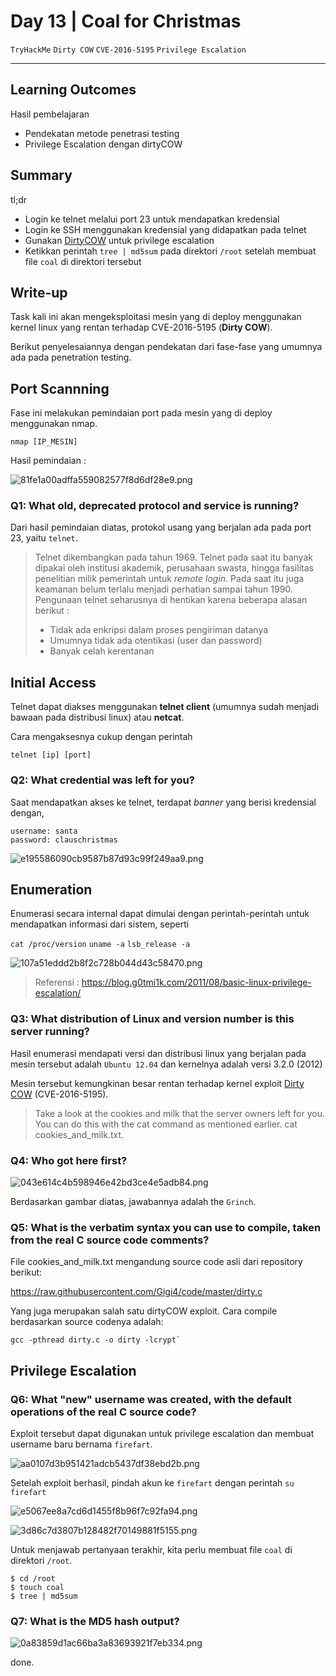 # Day 13 | Coal for Christmas

`TryHackMe` `Dirty COW` `CVE-2016-5195` `Privilege Escalation`

---

## Learning Outcomes

Hasil pembelajaran
- Pendekatan metode penetrasi testing
- Privilege Escalation dengan dirtyCOW 


## Summary

tl;dr
- Login ke telnet melalui port 23 untuk mendapatkan kredensial
- Login ke SSH menggunakan kredensial yang didapatkan pada telnet
- Gunakan [DirtyCOW](https://raw.githubusercontent.com/Gigi4/code/master/dirty.c) untuk privilege escalation 
- Ketikkan perintah `tree | md5sum` pada direktori `/root` setelah membuat file `coal` di direktori tersebut 

## Write-up

Task kali ini akan mengeksploitasi mesin yang di deploy menggunakan kernel linux yang rentan terhadap CVE-2016-5195 (**Dirty COW**).

Berikut penyelesaiannya dengan pendekatan dari fase-fase yang umumnya ada pada penetration testing.

## Port Scannning
Fase ini melakukan pemindaian port pada mesin yang di deploy menggunakan nmap.

```
nmap [IP_MESIN]
```
Hasil pemindaian :

![81fe1a00adffa559082577f8d6df28e9.png](./_resources/39688e49c3d4462ba3f468e45b647bb9.png)

### Q1: What old, deprecated protocol and service is running?

Dari hasil pemindaian diatas, protokol usang yang berjalan ada pada port 23, yaitu `telnet`. 

> Telnet dikembangkan pada tahun 1969. Telnet pada saat itu banyak dipakai oleh institusi akademik, perusahaan swasta, hingga fasilitas penelitian milik pemerintah untuk *remote login*. Pada saat itu juga keamanan belum terlalu menjadi perhatian sampai tahun 1990. 
> Pengunaan telnet seharusnya di hentikan karena beberapa alasan berikut :
> - Tidak ada enkripsi dalam proses pengiriman datanya
> - Umumnya tidak ada otentikasi (user dan password)
> - Banyak celah kerentanan

## Initial Access

Telnet dapat diakses menggunakan **telnet client** (umumnya sudah menjadi bawaan pada distribusi linux) atau **netcat**.

Cara mengaksesnya cukup dengan perintah

```
telnet [ip] [port]
```

### Q2: What credential was left for you?

Saat mendapatkan akses ke telnet, terdapat *banner* yang berisi kredensial dengan, 

`username: santa`   
`password: clauschristmas`  

![e195586090cb9587b87d93c99f249aa9.png](./_resources/4464da52f2534298bbf372d015857f90.png)

## Enumeration

Enumerasi secara internal dapat dimulai dengan perintah-perintah untuk mendapatkan informasi dari sistem, seperti

`cat /proc/version`
`uname -a`
`lsb_release -a`

![107a51eddd2b8f2c728b044d43c58470.png](./_resources/8bffa2aead214527b3be638767e14349.png)

> Referensi :
https://blog.g0tmi1k.com/2011/08/basic-linux-privilege-escalation/

### Q3: What distribution of Linux and version number is this server running?

Hasil enumerasi mendapati versi dan distribusi linux yang berjalan pada mesin tersebut adalah `Ubuntu 12.04` dan kernelnya adalah versi 3.2.0 (2012) 

Mesin tersebut kemungkinan besar rentan terhadap kernel exploit [Dirty COW](https://dirtycow.ninja/) (CVE-2016-5195).

> Take a look at the cookies and milk that the server owners left for you. You can do this with the cat command as mentioned earlier.
> cat cookies_and_milk.txt.

### Q4: Who got here first?

![043e614c4b598946e42bd3ce4e5adb84.png](./_resources/cd92c04996e2489983b7bde69912ad15.png)

Berdasarkan gambar diatas, jawabannya adalah the `Grinch`.

### Q5: What is the verbatim syntax you can use to compile, taken from the real C source code comments?
File cookies_and_milk.txt mengandung source code asli dari repository berikut:

https://raw.githubusercontent.com/Gigi4/code/master/dirty.c

Yang juga merupakan salah satu dirtyCOW exploit. Cara compile berdasarkan source codenya adalah:

```
gcc -pthread dirty.c -o dirty -lcrypt`
```

## Privilege Escalation
### Q6: What "new" username was created, with the default operations of the real C source code?

Exploit tersebut dapat digunakan untuk privilege escalation dan membuat username baru bernama `firefart`.

![aa0107d3b951421adcb5437df38ebd2b.png](./_resources/8f4d655255a549c9a9182b9ed5a5c67a.png)

Setelah exploit berhasil, pindah akun ke `firefart` dengan perintah `su firefart`

![e5067ee8a7cd6d1455f8b96f7c92fa94.png](./_resources/863de28d74ee48a083dc777157fcf1fe.png) 

![3d86c7d3807b128482f70149881f5155.png](./_resources/0a96c9f942dc4543bceffc820799955c.png)

Untuk menjawab pertanyaan terakhir, kita perlu membuat file `coal` di direktori `/root`. 

```
$ cd /root
$ touch coal
$ tree | md5sum
```

### Q7: What is the MD5 hash output?

![0a83859d1ac66ba3a83693921f7eb334.png](./_resources/1a216839d7df44e4a223f97fdc5bb626.png)

done.





